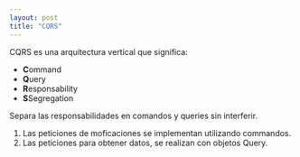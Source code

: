 ```yaml
---
layout: post
title: "CQRS"
---
```


CQRS es una arquitectura vertical que significa:<!--more-->

- **C**ommand
- **Q**uery
- **R**esponsability
- **S**Segregation

Separa las responsabilidades en comandos y queries sin interferir.

1. Las peticiones de moficaciones se implementan utilizando commandos.
2. Las peticiones para obtener datos, se realizan con objetos Query.
